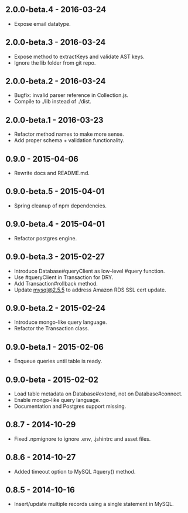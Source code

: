 ## 2.0.0-beta.4 - 2016-03-24

* Expose email datatype.

## 2.0.0-beta.3 - 2016-03-24

* Expose method to extractKeys and validate AST keys.
* Ignore the lib folder from git repo.

## 2.0.0-beta.2 - 2016-03-24

* Bugfix: invalid parser reference in Collection.js.
* Compile to ./lib instead of ./dist.

## 2.0.0-beta.1 - 2016-03-23

* Refactor method names to make more sense.
* Add proper schema + validation functionality.

## 0.9.0 - 2015-04-06

* Rewrite docs and README.md.

## 0.9.0-beta.5 - 2015-04-01

* Spring cleanup of npm dependencies.

## 0.9.0-beta.4 - 2015-04-01

* Refactor postgres engine.

## 0.9.0-beta.3 - 2015-02-27

* Introduce Database#queryClient as low-level #query function.
* Use #queryClient in Transaction for DRY.
* Add Transaction#rollback method.
* Update mysql@2.5.5 to address Amazon RDS SSL cert update.

## 0.9.0-beta.2 - 2015-02-24

* Introduce mongo-like query language.
* Refactor the Transaction class.

## 0.9.0-beta.1 - 2015-02-06

* Enqueue queries until table is ready.

## 0.9.0-beta - 2015-02-02

* Load table metadata on Database#extend, not on Database#connect.
* Enable mongo-like query language.
* Documentation and Postgres support missing.

## 0.8.7 - 2014-10-29

* Fixed .npmignore to ignore .env, .jshintrc and asset files.

## 0.8.6 - 2014-10-27

* Added timeout option to MySQL #query() method.

## 0.8.5 - 2014-10-16

* Insert/update multiple records using a single statement in MySQL.
